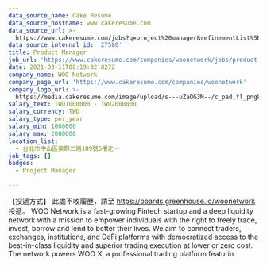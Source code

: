 ```yaml
---
data_source_name: Cake Resume
data_source_hostname: www.cakeresume.com
data_source_url: >-
  https://www.cakeresume.com/jobs?q=project%20manager&refinementList%5Blang_name%5D%5B0%5D=English&refinementList%5Bsalary_type%5D=per_year&range%5Bsalary_range%5D%5Bmin%5D=1000000&page=2
data_source_internal_id: '27580'
title: Product Manager
job_url: 'https://www.cakeresume.com/companies/woonetwork/jobs/product-manager-6adf92'
date: 2021-03-11T08:19:32.827Z
company_name: WOO Network
company_page_url: 'https://www.cakeresume.com/companies/woonetwork'
company_logo_url: >-
  https://media.cakeresume.com/image/upload/s---uZaQG3M--/c_pad,fl_png8,h_200,w_200/v1615432018/ftsch3zk4opn114tprsd.png
salary_text: TWD1000000 - TWD2000000
salary_currency: TWD
salary_type: per_year
salary_min: 1000000
salary_max: 2000000
location_list:
  - 台北市中山區樂群二路189號6樓之一
job_tags: []
badges:
  - Project Manager

---
```


【投遞方式】 此處不收履歷，請至 https://boards.greenhouse.io/woonetwork 投遞。 WOO Network is a fast-growing Fintech startup and a deep liquidity network with a mission to empower individuals with the right to freely trade, invest, borrow and lend to better their lives. We aim to connect traders, exchanges, institutions, and DeFi platforms with democratized access to the best-in-class liquidity and superior trading execution at lower or zero cost. The network powers WOO X, a professional trading platform featurin